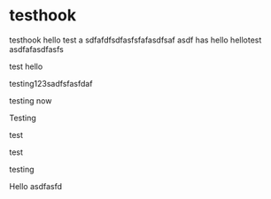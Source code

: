 testhook
========

testhook
hello
test
a
sdfafdfsdfasfsfafasdfsaf
asdf
has
hello
hellotest
asdfafasdfasfs

test
hello

testing123sadfsfasfdaf

testing
now

Testing

test

test

testing

Hello
asdfasfd

